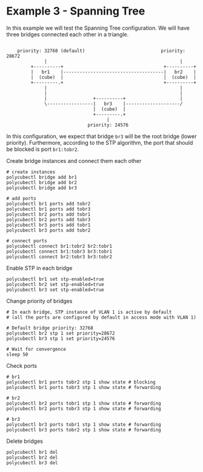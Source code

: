 # Example 3 - Spanning Tree


In this example we will test the Spanning Tree configuration.
We will have three bridges connected each other in a triangle.

```

    priority: 32768 (default)                            priority: 28672
              |                                                 |
         +----------+                                     +----------+
         |   br1    |-------------------------------------|   br2    |
         |  (cube)  |                                     |  (cube)  |
         +---------.+                                     +----------+
              |                                                 |
              |                                                 |
              |                 +----------+                    |
              \-----------------|   br3    |--------------------/
                                |  (cube)  |
                                +---------.+
                                     |
                              priority: 24576
```

In this configuration, we expect that bridge ``br3`` will be the root bridge (lower priority).
Furthermore, according to the STP algorithm, the port that should be blocked is port ``br1:tobr2``.


Create bridge instances and connect them each other

```
# create instances
polycubectl bridge add br1
polycubectl bridge add br2
polycubectl bridge add br3

# add ports
polycubectl br1 ports add tobr2
polycubectl br1 ports add tobr3
polycubectl br2 ports add tobr1
polycubectl br2 ports add tobr3
polycubectl br3 ports add tobr1
polycubectl br3 ports add tobr2

# connect ports
polycubectl connect br1:tobr2 br2:tobr1
polycubectl connect br1:tobr3 br3:tobr1
polycubectl connect br2:tobr3 br3:tobr2
```

Enable STP in each bridge

```
polycubectl br1 set stp-enabled=true
polycubectl br2 set stp-enabled=true
polycubectl br3 set stp-enabled=true
```

Change priority of bridges

```
# In each bridge, STP instance of VLAN 1 is active by default
# (all the ports are configured by default in access mode with VLAN 1)

# Default bridge priority: 32768
polycubectl br2 stp 1 set priority=28672
polycubectl br3 stp 1 set priority=24576

# Wait for convergence
sleep 50
```

Check ports

```
# br1
polycubectl br1 ports tobr2 stp 1 show state # blocking
polycubectl br1 ports tobr3 stp 1 show state # forwarding

# br2
polycubectl br2 ports tobr1 stp 1 show state # forwarding
polycubectl br2 ports tobr3 stp 1 show state # forwarding

# br3
polycubectl br3 ports tobr1 stp 1 show state # forwarding
polycubectl br3 ports tobr2 stp 1 show state # forwarding
```

Delete bridges

```
polycubectl br1 del
polycubectl br2 del
polycubectl br3 del
```